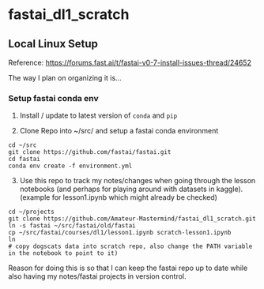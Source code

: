 # fastai_dl1_scratch


## Local Linux Setup
Reference: https://forums.fast.ai/t/fastai-v0-7-install-issues-thread/24652

The way I plan on organizing it is...
### Setup fastai conda env
1. Install / update to latest version of `conda` and `pip` 

2. Clone Repo into ~/src/ and setup a fastai conda environment
```
cd ~/src
git clone https://github.com/fastai/fastai.git
cd fastai
conda env create -f environment.yml
```

3. Use this repo to track my notes/changes when going through the lesson notebooks (and perhaps for playing around with datasets in kaggle). (example for lesson1.ipynb which might already be checked)
```
cd ~/projects
git clone https://github.com/Amateur-Mastermind/fastai_dl1_scratch.git
ln -s fastai ~/src/fastai/old/fastai
cp ~/src/fastai/courses/dl1/lesson1.ipynb scratch-lesson1.ipynb
ln 
# copy dogscats data into scratch repo, also change the PATH variable in the notebook to point to it)
```
Reason for doing this is so that I can keep the fastai repo up to date while also having my notes/fastai projects in version control.
